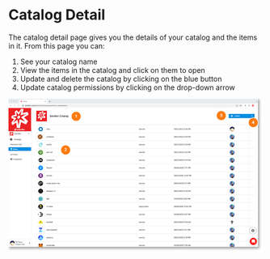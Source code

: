 # Catalog Detail

The catalog detail page gives you the details of your catalog and the items in it. From this page you can:

1. See your catalog name
2. View the items in the catalog and click on them to open
3. Update and delete the catalog by clicking on the blue button
4. Update catalog permissions by clicking on the drop-down arrow
	
<a href="../../../images/marketplace-catalog-detail-lg.jpg" target="_blank"><img src="../../../images/marketplace-catalog-detail.jpg" style="margin: auto; display: block"></a>
